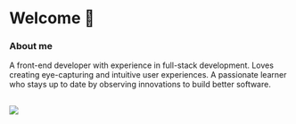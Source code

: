 # Welcome 👋
### About me
A front-end developer with experience in full-stack development. Loves creating eye-capturing and intuitive user experiences. A passionate learner who stays up to date by observing innovations to build better software.

##
![](https://komarev.com/ghpvc/?username=swittuth&color=blueviolet&style=for-the-badge)
